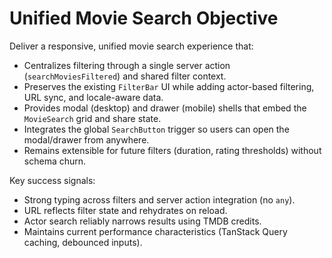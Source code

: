 # Unified Movie Search Objective

Deliver a responsive, unified movie search experience that:
- Centralizes filtering through a single server action (`searchMoviesFiltered`) and shared filter context.
- Preserves the existing `FilterBar` UI while adding actor-based filtering, URL sync, and locale-aware data.
- Provides modal (desktop) and drawer (mobile) shells that embed the `MovieSearch` grid and share state.
- Integrates the global `SearchButton` trigger so users can open the modal/drawer from anywhere.
- Remains extensible for future filters (duration, rating thresholds) without schema churn.

Key success signals:
- Strong typing across filters and server action integration (no `any`).
- URL reflects filter state and rehydrates on reload.
- Actor search reliably narrows results using TMDB credits.
- Maintains current performance characteristics (TanStack Query caching, debounced inputs).
